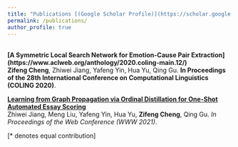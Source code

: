 ```yaml
---
title: "Publications [(Google Scholar Profile)](https://scholar.google.com.hk/citations?user=msx09eYAAAAJ&hl=zh-CN)"
permalink: /publications/
author_profile: true
---
```

<br>
<b>[A Symmetric Local Search Network for Emotion-Cause Pair Extraction](https://www.aclweb.org/anthology/2020.coling-main.12/)</b> <br>
<b>Zifeng Cheng</b>, Zhiwei Jiang, Yafeng Yin, Hua Yu, Qing Gu.
<b>In Proceedings of the 28th International Conference on Computational Linguistics (COLING 2020)</b>.

<b>[Learning from Graph Propagation via Ordinal Distillation for One-Shot Automated Essay Scoring](https://www.aclweb.org/anthology/2020.coling-main.12/)</b> <br>
Zhiwei Jiang, Meng Liu, Yafeng Yin, Hua Yu, <b>Zifeng Cheng</b>, Qing Gu.
<i>In Proceedings of the Web Conference (WWW 2021)</i>.






[\* denotes equal contribution]
